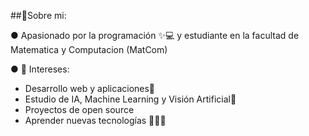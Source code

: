  ##👋Sobre mi:

● Apasionado por la programación ✨️💻 y estudiante en la facultad de Matematica y Computacion (MatCom) 

● 🚀 Intereses:
- Desarrollo web y aplicaciones💫 
- Estudio de IA, Machine Learning y Visión Artificial👾
- Proyectos de open source 
- Aprender nuevas tecnologías 👨‍💻🌱
<!--
**AdanV06/AdanV06** is a ✨ _special_ ✨ repository because its `README.md` (this file) appears on your GitHub profile.

Here are some ideas to get you started:

- 🔭 I’m currently working on ...
- 🌱 I’m currently learning ...
- 👯 I’m looking to collaborate on ...
- 🤔 I’m looking for help with ...
- 💬 Ask me about ...
- 📫 How to reach me: ...
- 😄 Pronouns: ...
- ⚡ Fun fact: ...
-->
